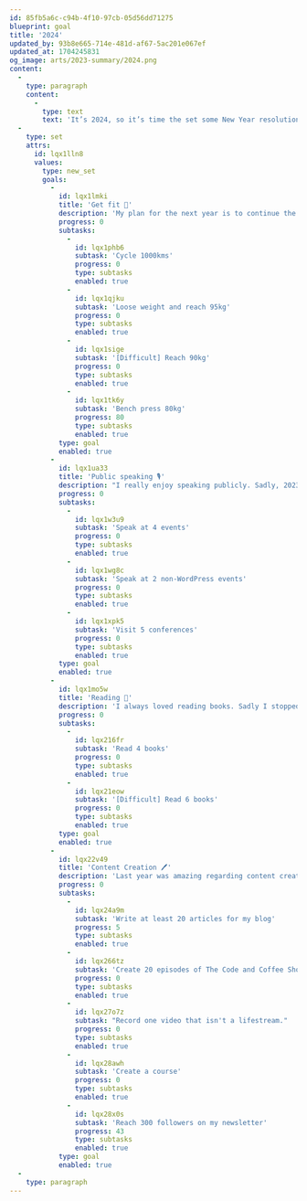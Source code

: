 ```yaml
---
id: 85fb5a6c-c94b-4f10-97cb-05d56dd71275
blueprint: goal
title: '2024'
updated_by: 93b8e665-714e-481d-af67-5ac201e067ef
updated_at: 1704245831
og_image: arts/2023-summary/2024.png
content:
  -
    type: paragraph
    content:
      -
        type: text
        text: 'It’s 2024, so it’s time the set some New Year resolutions.'
  -
    type: set
    attrs:
      id: lqx1lln8
      values:
        type: new_set
        goals:
          -
            id: lqx1lmki
            title: 'Get fit 💪'
            description: 'My plan for the next year is to continue the path I already started in 2023, but this time focus a bit more on visible results.'
            progress: 0
            subtasks:
              -
                id: lqx1phb6
                subtask: 'Cycle 1000kms'
                progress: 0
                type: subtasks
                enabled: true
              -
                id: lqx1qjku
                subtask: 'Loose weight and reach 95kg'
                progress: 0
                type: subtasks
                enabled: true
              -
                id: lqx1sige
                subtask: '[Difficult] Reach 90kg'
                progress: 0
                type: subtasks
                enabled: true
              -
                id: lqx1tk6y
                subtask: 'Bench press 80kg'
                progress: 80
                type: subtasks
                enabled: true
            type: goal
            enabled: true
          -
            id: lqx1ua33
            title: 'Public speaking 🎙️'
            description: "I really enjoy speaking publicly. Sadly, 2023 wasn't my year. In 2024 I hope it will get better."
            progress: 0
            subtasks:
              -
                id: lqx1w3u9
                subtask: 'Speak at 4 events'
                progress: 0
                type: subtasks
                enabled: true
              -
                id: lqx1wg8c
                subtask: 'Speak at 2 non-WordPress events'
                progress: 0
                type: subtasks
                enabled: true
              -
                id: lqx1xpk5
                subtask: 'Visit 5 conferences'
                progress: 0
                type: subtasks
                enabled: true
            type: goal
            enabled: true
          -
            id: lqx1mo5w
            title: 'Reading 📖'
            description: 'I always loved reading books. Sadly I stopped reading them lately. Time to change it.'
            progress: 0
            subtasks:
              -
                id: lqx216fr
                subtask: 'Read 4 books'
                progress: 0
                type: subtasks
                enabled: true
              -
                id: lqx21eow
                subtask: '[Difficult] Read 6 books'
                progress: 0
                type: subtasks
                enabled: true
            type: goal
            enabled: true
          -
            id: lqx22v49
            title: 'Content Creation 🖊️'
            description: 'Last year was amazing regarding content creation. This year I hope will be as good as it was or better,'
            progress: 0
            subtasks:
              -
                id: lqx24a9m
                subtask: 'Write at least 20 articles for my blog'
                progress: 5
                type: subtasks
                enabled: true
              -
                id: lqx266tz
                subtask: 'Create 20 episodes of The Code and Coffee Show'
                progress: 0
                type: subtasks
                enabled: true
              -
                id: lqx27o7z
                subtask: "Record one video that isn't a lifestream."
                progress: 0
                type: subtasks
                enabled: true
              -
                id: lqx28awh
                subtask: 'Create a course'
                progress: 0
                type: subtasks
                enabled: true
              -
                id: lqx28x0s
                subtask: 'Reach 300 followers on my newsletter'
                progress: 43
                type: subtasks
                enabled: true
            type: goal
            enabled: true
  -
    type: paragraph
---
```

